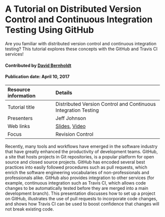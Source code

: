 
# A Tutorial on Distributed Version Control and Continuous Integration Testing Using GitHub
<!-- deck text start --> 
Are you familiar with distributed version control and continuous integration testing? This tutorial explores these concepts with the GitHub  and Travis CI services!
<!-- deck text end --> 

#### Contributed by [David Bernholdt](http://github.com/bernhold "David Bernholdt")
#### Publication date: April 10, 2017

Resource information | Details 
:--- | :--- 
Tutorial title | Distributed Version Control and Continuous Integration Testing
Presenters | Jeff Johnson
Web links | [Slides](https://www.olcf.ornl.gov/wp-content/uploads/2016/04/HPC-Session3.pdf), [Video](https://www.youtube.com/watch?v=cqH-PIRpnRo&feature=youtu.be)
Focus | Revision Control


Recently, many tools and workflows have emerged in the software industry that have greatly enhanced the productivity of development teams. GitHub, a site that hosts projects in Git repositories, is a popular platform for open source and closed source projects.  GitHub has encoded several best practices into easily followed procedures such as pull requests, which enrich the software engineering vocabularies of non-professionals and professionals alike.  GitHub also provides integration to other services (for example, continuous integration such as Travis CI, which allows code changes to be automatically tested before they are merged into a main development branch).   This presentation discusses how to set up a project on GitHub, illustrates the use of pull requests to incorporate code changes, and shows how Travis CI can be used to boost confidence that changes will not break existing code.

<!---
Publish: yes
Categories: reliability, collaboration
Topics: continuous integration testing, revision control
Tags: training, webinar, video
Level: 2
Prerequisites: defaults
Aggregate: none
--->
